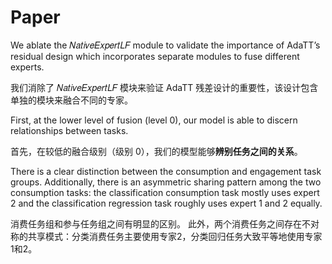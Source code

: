 # Paper



We ablate the 𝑁𝑎𝑡𝑖𝑣𝑒𝐸𝑥𝑝𝑒𝑟𝑡𝐿𝐹 module to validate the importance of AdaTT’s residual design which incorporates separate modules to fuse different experts.

我们消除了 𝑁𝑎𝑡𝑖𝑣𝑒𝐸𝑥𝑝𝑒𝑟𝑡𝐿𝐹 模块来验证 AdaTT 残差设计的重要性，该设计包含单独的模块来融合不同的专家。



First, at the lower level of fusion (level 0), our model is able to discern relationships between tasks. 

首先，在较低的融合级别（级别 0），我们的模型能够**辨别任务之间的关系**。



There is a clear distinction between the consumption and engagement task groups. Additionally, there is an asymmetric sharing pattern among the two consumption tasks: the classification consumption task mostly uses expert 2 and the classification regression task roughly uses expert 1 and 2 equally.

消费任务组和参与任务组之间有明显的区别。 此外，两个消费任务之间存在不对称的共享模式：分类消费任务主要使用专家2，分类回归任务大致平等地使用专家1和2。